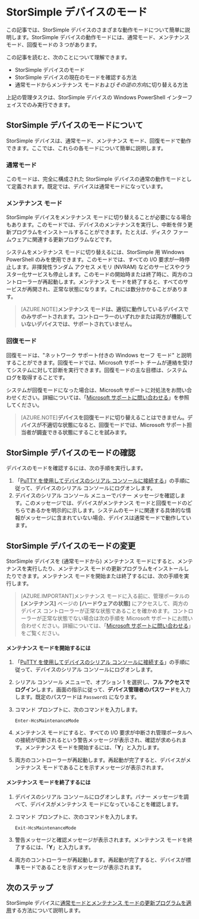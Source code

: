 <properties 
   pageTitle="StorSimple デバイスのデバイス モードの変更 | Microsoft Azure"
   description="StorSimple デバイスのさまざまなモードについて説明し、デバイスのモードを変更する方法について説明します。"
   services="storsimple"
   documentationCenter=""
   authors="alkohli"
   manager="carolz"
   editor="" />
<tags 
   ms.service="storsimple"
   ms.devlang="na"
   ms.topic="article"
   ms.tgt_pltfrm="na"
   ms.workload="na"
   ms.date="08/12/2015"
   ms.author="alkohli" />

# StorSimple デバイスのモード

この記事では、StorSimple デバイスのさまざまな動作モードについて簡単に説明します。StorSimple デバイスの動作モードには、通常モード、メンテナンス モード、回復モードの 3 つがあります。

この記事を読むと、次のことについて理解できます。

- StorSimple デバイスのモード
- StorSimple デバイスの現在のモードを確認する方法
- 通常モードからメンテナンス モードおよび*その逆の方向*に切り替える方法


上記の管理タスクは、StorSimple デバイスの Windows PowerShell インターフェイスでのみ実行できます。

## StorSimple デバイスのモードについて

StorSimple デバイスは、通常モード、メンテナンス モード、回復モードで動作できます。ここでは、これらの各モードについて簡単に説明します。

### 通常モード

このモードは、完全に構成された StorSimple デバイスの通常の動作モードとして定義されます。既定では、デバイスは通常モードになっています。

### メンテナンス モード

StorSimple デバイスをメンテナンス モードに切り替えることが必要になる場合もあります。このモードでは、デバイスのメンテナンスを実行し、中断を伴う更新プログラムをインストールすることができます。たとえば、ディスク ファームウェアに関連する更新プログラムなどです。

システムをメンテナンス モードに切り替えるには、StorSimple 用 Windows PowerShell のみを使用できます。このモードでは、すべての I/O 要求が一時停止します。非揮発性ランダム アクセス メモリ (NVRAM) などのサービスやクラスター化サービスも停止します。このモードの開始時または終了時に、両方のコントローラーが再起動します。メンテナンス モードを終了すると、すべてのサービスが再開され、正常な状態になります。これには数分かかることがあります。

>[AZURE.NOTE]**メンテナンス モードは、適切に動作しているデバイスでのみサポートされます。コントローラーのいずれかまたは両方が機能していないデバイスでは、サポートされていません。**</br>

### 回復モード

回復モードは、"ネットワーク サポート付きの Windows セーフ モード" と説明することができます。回復モードでは、Microsoft サポート チームが連絡を受けてシステムに対して診断を実行できます。回復モードの主な目標は、システム ログを取得することです。

システムが回復モードになった場合は、Microsoft サポートに対処法をお問い合わせください。詳細については、「[Microsoft サポートに問い合わせる](storsimple-contact-microsoft-support.md)」を参照してください。

>[AZURE.NOTE]**デバイスを回復モードに切り替えることはできません。デバイスが不適切な状態になると、回復モードでは、Microsoft サポート担当者が調査できる状態にすることを試みます。**

## StorSimple デバイスのモードの確認

デバイスのモードを確認するには、次の手順を実行します。

1. 「[PuTTY を使用してデバイスのシリアル コンソールに接続する](storsimple-deployment-walkthrough.md#use-putty-to-connect-to-the-device-serial-console)」の手順に従って、デバイスのシリアル コンソールにログオンします。
2. デバイスのシリアル コンソール メニューでバナー メッセージを確認します。このメッセージでは、デバイスがメンテナンス モードと回復モードのどちらであるかを明示的に示します。システムのモードに関連する具体的な情報がメッセージに含まれていない場合、デバイスは通常モードで動作しています。

## StorSimple デバイスのモードの変更 

StorSimple デバイスを (通常モードから) メンテナンス モードにすると、メンテナンスを実行したり、メンテナンス モードの更新プログラムをインストールしたりできます。メンテナンス モードを開始または終了するには、次の手順を実行します。

> [AZURE.IMPORTANT]メンテナンス モードに入る前に、管理ポータルの **[メンテナンス]** ページの **[ハードウェアの状態]** にアクセスして、両方のデバイス コントローラーが正常な状態であることを確かめます。コントローラーが正常な状態でない場合は次の手順を Microsoft サポートにお問い合わせください。詳細については、「[Microsoft サポートに問い合わせる](storsimple-contact-microsoft-support.md)」をご覧ください。

#### メンテナンス モードを開始するには

1. 「[PuTTY を使用してデバイスのシリアル コンソールに接続する](storsimple-deployment-walkthrough.md#use-putty-to-connect-to-the-device-serial-console)」の手順に従って、デバイスのシリアル コンソールにログオンします。

2. シリアル コンソール メニューで、オプション 1 を選択し、**フル アクセスでログイン**します。画面の指示に従って、**デバイス管理者のパスワード**を入力します。既定のパスワードは `Password1` になります。

3. コマンド プロンプトに、次のコマンドを入力します。

	`Enter-HcsMaintenanceMode`

4. メンテナンス モードにすると、すべての I/O 要求が中断され管理ポータルへの接続が切断されるという警告メッセージが表示され、確認が求められます。メンテナンス モードを開始するには、「**Y**」と入力します。

5. 両方のコントローラーが再起動します。再起動が完了すると、デバイスがメンテナンス モードであることを示すメッセージが表示されます。


#### メンテナンス モードを終了するには

1. デバイスのシリアル コンソールにログオンします。バナー メッセージを調べて、デバイスがメンテナンス モードになっていることを確認します。

2. コマンド プロンプトに、次のコマンドを入力します。

	`Exit-HcsMaintenanceMode`

3. 警告メッセージと確認メッセージが表示されます。メンテナンス モードを終了するには、「**Y**」と入力します。

4. 両方のコントローラーが再起動します。再起動が完了すると、デバイスが標準モードであることを示すメッセージが表示されます。


## 次のステップ

StorSimple デバイスに[通常モードとメンテナンス モードの更新プログラムを適用](storsimple-update-device.md)する方法について説明します。

<!---HONumber=August15_HO7-->